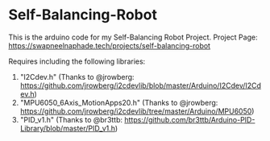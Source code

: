 # Self-Balancing-Robot
This is the arduino code for my Self-Balancing Robot Project.
Project Page: https://swapneelnaphade.tech/projects/self-balancing-robot

Requires including the following libraries:
1. "I2Cdev.h"                      (Thanks to @jrowberg: https://github.com/jrowberg/i2cdevlib/blob/master/Arduino/I2Cdev/I2Cdev.h)
2. "MPU6050_6Axis_MotionApps20.h"  (Thanks to @jrowberg: https://github.com/jrowberg/i2cdevlib/tree/master/Arduino/MPU6050)
3. "PID_v1.h"                      (Thanks to @br3ttb:  https://github.com/br3ttb/Arduino-PID-Library/blob/master/PID_v1.h)
